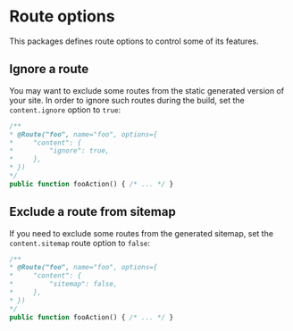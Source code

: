 # Route options

This packages defines route options to control some of its features.

## Ignore a route

You may want to exclude some routes from the static generated version of your site.
In order to ignore such routes during the build, set the `content.ignore` option to `true`:

```php
/**
* @Route("foo", name="foo", options={
*     "content": {
*         "ignore": true,
*     },
* })
*/
public function fooAction() { /* ... */ }
```

## Exclude a route from sitemap

If you need to exclude some routes from the generated sitemap,
set the `content.sitemap` route option to `false`:

```php
/**
* @Route("foo", name="foo", options={
*     "content": {
*         "sitemap": false,
*     },
* })
*/
public function fooAction() { /* ... */ }
```
